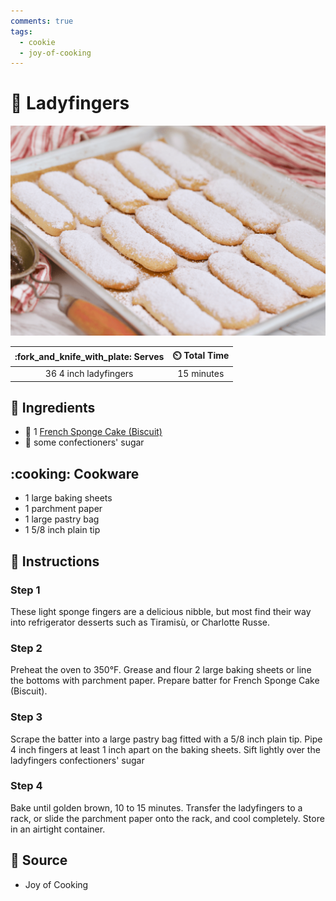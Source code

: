 ```yaml
---
comments: true
tags:
  - cookie
  - joy-of-cooking
---
```

# :baguette_bread: Ladyfingers

![Ladyfingers](../assets/images/ladyfingers.png)

| :fork_and_knife_with_plate: Serves | :timer_clock: Total Time |
|:----------------------------------:|:-----------------------: |
| 36 4 inch ladyfingers | 15 minutes |

## :salt: Ingredients

- :cake: 1 [French Sponge Cake (Biscuit)][1]
- :candy: some confectioners' sugar

## :cooking: Cookware

- 1 large baking sheets
- 1 parchment paper
- 1 large pastry bag
- 1 5/8 inch plain tip

## :pencil: Instructions

### Step 1

These light sponge fingers are a delicious nibble, but most find their way into refrigerator desserts such as Tiramisù,
or Charlotte Russe.

### Step 2

Preheat the oven to 350°F. Grease and flour 2 large baking sheets or line the bottoms with parchment paper. Prepare
batter for French Sponge Cake (Biscuit).

### Step 3

Scrape the batter into a large pastry bag fitted with a 5/8 inch plain tip. Pipe 4 inch fingers at least 1 inch apart on
the baking sheets. Sift lightly over the ladyfingers confectioners' sugar

### Step 4

Bake until golden brown, 10 to 15 minutes. Transfer the ladyfingers to a rack, or slide the parchment paper onto the
rack, and cool completely. Store in an airtight container.

## :link: Source

- Joy of Cooking

[1]: <../ingredients/sponge/french-sponge-cake-(biscuit).md>
